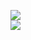 [![](https://img.shields.io/badge/Made%20With-Github%20Spray-lightgrey.svg?style=for-the-badge&logo=github)](https://github.com/Annihil/github-spray#3627)  
[![](https://i.imgur.com/2DrTn0Z.gif)](https://github.com/Annihil/github-spray)